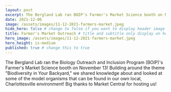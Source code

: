 ```yaml
---
layout: post
excerpt: The Bergland Lab ran BOIP's Farmer's Market Science booth on November 13
date: 2021-12-06
image: /assets/images/11-12-2021-farmers-market.jpeg
hide_hero: false # change to false if you want to display header image
title: Farmer's Market Outreach # title and subtitle only display on hero
hero_image: /assets/images/11-12-2021-farmers-market.jpeg
hero_height: is-medium
published: true # change this to true
---
```


The Bergland Lab ran the Biology Outreach and Inclusion Program (BOIP)'s Farmer's Market Science booth on November 13! Building around the theme "Biodiversity in Your Backyard," we shared knowledge about and looked at some of the model organisms that can be found in our own local, Charlottesville environment! Big thanks to Market Central for hosting us!
